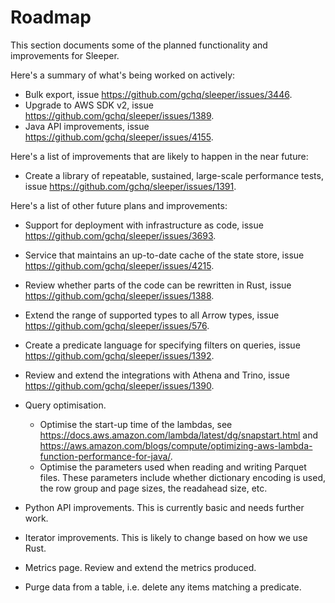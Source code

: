 Roadmap
=======

This section documents some of the planned functionality and improvements for Sleeper.

Here's a summary of what's being worked on actively:

- Bulk export, issue https://github.com/gchq/sleeper/issues/3446.
- Upgrade to AWS SDK v2, issue https://github.com/gchq/sleeper/issues/1389.
- Java API improvements, issue https://github.com/gchq/sleeper/issues/4155.


Here's a list of improvements that are likely to happen in the near future:

- Create a library of repeatable, sustained, large-scale performance tests, issue https://github.com/gchq/sleeper/issues/1391.


Here's a list of other future plans and improvements:

- Support for deployment with infrastructure as code, issue https://github.com/gchq/sleeper/issues/3693.
- Service that maintains an up-to-date cache of the state store, issue https://github.com/gchq/sleeper/issues/4215.
- Review whether parts of the code can be rewritten in Rust, issue https://github.com/gchq/sleeper/issues/1388.
- Extend the range of supported types to all Arrow types, issue https://github.com/gchq/sleeper/issues/576.
- Create a predicate language for specifying filters on queries, issue https://github.com/gchq/sleeper/issues/1392.
- Review and extend the integrations with Athena and Trino, issue https://github.com/gchq/sleeper/issues/1390.

- Query optimisation.
    - Optimise the start-up time of the lambdas, see https://docs.aws.amazon.com/lambda/latest/dg/snapstart.html
    and https://aws.amazon.com/blogs/compute/optimizing-aws-lambda-function-performance-for-java/.
    - Optimise the parameters used when reading and writing Parquet files. These parameters include whether
    dictionary encoding is used, the row group and page sizes, the readahead size, etc.

- Python API improvements. This is currently basic and needs further work.
- Iterator improvements. This is likely to change based on how we use Rust.
- Metrics page. Review and extend the metrics produced.
- Purge data from a table, i.e. delete any items matching a predicate.
